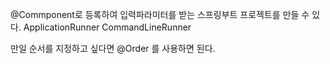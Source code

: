 @Commponent로 등록하여 입력파라미터를 받는 스프링부트 프로젝트를 만들 수 있다.
ApplicationRunner
CommandLineRunner

만일 순서를 지정하고 싶다면 @Order 를 사용하면 된다.
